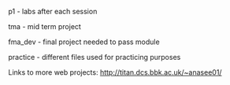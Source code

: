 
p1  - labs after each session

tma - mid term project

fma_dev - final project needed to pass module 

practice - different files used for practicing purposes



Links to more web projects: http://titan.dcs.bbk.ac.uk/~anasee01/
